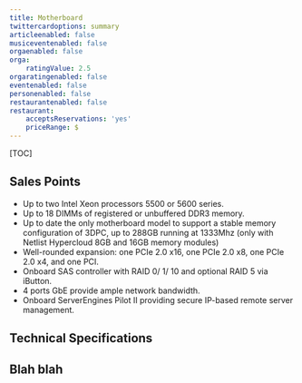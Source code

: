 ```yaml
---
title: Motherboard
twittercardoptions: summary
articleenabled: false
musiceventenabled: false
orgaenabled: false
orga:
    ratingValue: 2.5
orgaratingenabled: false
eventenabled: false
personenabled: false
restaurantenabled: false
restaurant:
    acceptsReservations: 'yes'
    priceRange: $
---
```


[TOC]

## Sales Points

 - Up to two Intel Xeon processors 5500 or 5600 series.
 - Up to 18 DIMMs of registered or unbuffered DDR3 memory.
 - Up to date the only motherboard model to support a stable memory configuration of 3DPC, up to 288GB running at 1333Mhz (only with Netlist Hypercloud 8GB and 16GB memory modules)
 - Well-rounded expansion: one PCIe 2.0 x16, one PCIe 2.0 x8, one PCIe 2.0 x4, and one PCI.
 - Onboard SAS controller with RAID 0/ 1/ 10 and optional RAID 5 via iButton.
 - 4 ports GbE provide ample network bandwidth.
 - Onboard ServerEngines Pilot II providing secure IP-based remote server management.


## Technical Specifications

## Blah blah